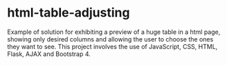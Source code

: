 # html-table-adjusting

Example of solution for exhibiting a preview of a huge table in a html page, showing only desired columns and allowing the user to choose the ones they want to see.
This project involves the use of JavaScript, CSS, HTML, Flask, AJAX and Bootstrap 4.
